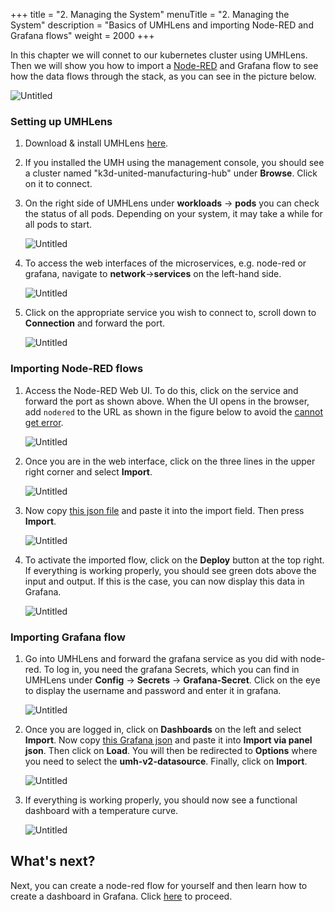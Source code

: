 +++
title = "2. Managing the System"
menuTitle = "2. Managing the System"
description = "Basics of UMHLens and importing Node-RED and Grafana flows"
weight = 2000
+++

In this chapter we will connet to our kubernetes cluster using UMHLens. Then we will show you how to import a [Node-RED](https://learn.umh.app/guides/troubleshootingcommunity/node-red/nodered-import-export/) and Grafana flow to see how the data flows through the stack, as you can see in the picture below.

![Untitled](/images/getstarted/managingTheSystem/getStartedUMHSimplifiedpng.png)

### Setting up UMHLens 

1. Download & install UMHLens [here](https://github.com/united-manufacturing-hub/UMHLens/releases).
2. If you installed the UMH using the management console, you should see a cluster named "k3d-united-manufacturing-hub" under **Browse**. Click on it to connect.
3. On the right side of UMHLens under **workloads** -> **pods** you can check the status of all pods. Depending on your system, it may take a while for all pods to start.

   ![Untitled](/images/getstarted/managingTheSystem/getStartedManagingPods.png)
4. To access the web interfaces of the microservices, e.g. node-red or grafana, navigate to **network**->**services** on the left-hand side.

   ![Untitled](/images/getstarted/managingTheSystem/getStartedManagingServices.png)
5. Click on the appropriate service you wish to connect to, scroll down to **Connection** and forward the port.

   ![Untitled](/images/getstarted/managingTheSystem/getStartedManagingForwarding.png)


### Importing Node-RED flows

1. Access the Node-RED Web UI. To do this, click on the service and forward the port as shown above. When the UI opens in the browser, add `nodered` to the URL as shown in the figure below to avoid the [cannot get error]().

   ![Untitled](/images/getstarted/managingTheSystem/getStartedManagingCannotGet.png)
2. Once you are in the web interface, click on the three lines in the upper right corner and select **Import**.

   ![Untitled](/images/getstarted/managingTheSystem/getStartedManagingImport.png)

3. Now copy [this json file](/json/getstarted/noderedGetStarted.json) and paste it into the import field. Then press **Import**.

   ![Untitled](/images/getstarted/managingTheSystem/getStartedManagingPasteJson.png)
4. To activate the imported flow, click on the **Deploy** button at the top right. If everything is working properly, you should see green dots above the input and output. If this is the case, you can now display this data in Grafana.

   ![Untitled](/images/getstarted/managingTheSystem/getStartedManagingDeploy.png)


### Importing Grafana flow

1. Go into UMHLens and forward the grafana service as you did with node-red. To log in, you need the grafana Secrets, which you can find in UMHLens under **Config** -> **Secrets** -> **Grafana-Secret**. Click on the eye to display the username and password and enter it in grafana.

   ![Untitled](/images/getstarted/managingTheSystem/getStartedManagingGrafanaSecrets.png)
2. Once you are logged in, click on **Dashboards** on the left and select **Import**. Now copy [this Grafana json](/json/getstarted/GrafanaGetStarted.json) and paste it into **Import via panel json**. Then click on **Load**. You will then be redirected to **Options** where you need to select the **umh-v2-datasource**. Finally, click on **Import**.

   ![Untitled](/images/getstarted/managingTheSystem/getStartedManagingGrafanaImport.png)
3. If everything is working properly, you should now see a functional dashboard with a temperature curve.

   ![Untitled](/images/getstarted/managingTheSystem/getStartedManagingGrafanaDashboard.png)


## What's next?

Next, you can create a node-red flow for yourself and then learn how to create a dashboard in Grafana. Click [here](/docs/getstarted/dataacquisitionmanipulation) to proceed.